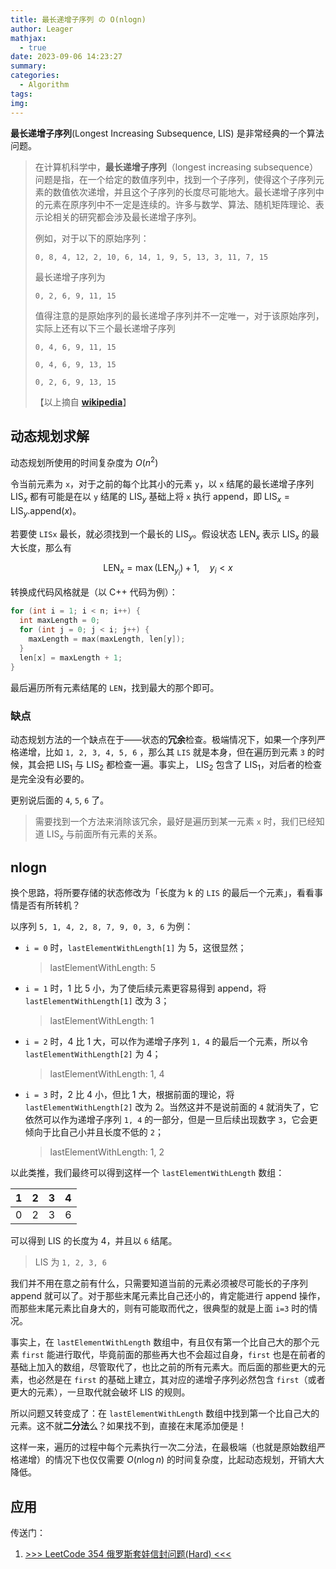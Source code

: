```yaml
---
title: 最长递增子序列 の O(nlogn)
author: Leager
mathjax:
  - true
date: 2023-09-06 14:23:27
summary:
categories:
  - Algorithm
tags:
img:
---
```


**最长递增子序列**(Longest Increasing Subsequence, LIS) 是非常经典的一个算法问题。

<!--more-->

> 在计算机科学中，**最长递增子序列**（longest increasing subsequence）问题是指，在一个给定的数值序列中，找到一个子序列，使得这个子序列元素的数值依次递增，并且这个子序列的长度尽可能地大。最长递增子序列中的元素在原序列中不一定是连续的。许多与数学、算法、随机矩阵理论、表示论相关的研究都会涉及最长递增子序列。
>
> 例如，对于以下的原始序列：
>
> `0, 8, 4, 12, 2, 10, 6, 14, 1, 9, 5, 13, 3, 11, 7, 15`
>
> 最长递增子序列为
>
> `0, 2, 6, 9, 11, 15`
>
> 值得注意的是原始序列的最长递增子序列并不一定唯一，对于该原始序列，实际上还有以下三个最长递增子序列
>
> `0, 4, 6, 9, 11, 15`
>
> `0, 4, 6, 9, 13, 15`
>
> `0, 2, 6, 9, 13, 15`
>
> 【以上摘自 [**wikipedia**](https://zh.wikipedia.org/zh-cn/%E6%9C%80%E9%95%BF%E9%80%92%E5%A2%9E%E5%AD%90%E5%BA%8F%E5%88%97)】

## 动态规划求解

动态规划所使用的时间复杂度为 $O(n^2)$

令当前元素为 `x`，对于之前的每个比其小的元素 `y`，以 `x` 结尾的最长递增子序列 $\text{LIS}_x$ 都有可能是在以 `y` 结尾的 $\text{LIS}_y$ 基础上将 `x` 执行 append，即 $\text{LIS}_x = \text{LIS}_y.\text{append}(x)$。

若要使 `LISx` 最长，就必须找到一个最长的 $\text{LIS}_y$。假设状态 $\text{LEN}_x$ 表示 $\text{LIS}_x$ 的最大长度，那么有

$$
\text{LEN}_x = \max(\text{LEN}_{y_i}) + 1, \quad y_i < x
$$

转换成代码风格就是（以 C++ 代码为例）：

```cpp LIS_dp.cpp
for (int i = 1; i < n; i++) {
  int maxLength = 0;
  for (int j = 0; j < i; j++) {
    maxLength = max(maxLength, len[y]);
  }
  len[x] = maxLength + 1;
}
```

最后遍历所有元素结尾的 `LEN`，找到最大的那个即可。

### 缺点

动态规划方法的一个缺点在于——状态的**冗余**检查。极端情况下，如果一个序列严格递增，比如 `1, 2, 3, 4, 5, 6` ，那么其 `LIS` 就是本身，但在遍历到元素 `3` 的时候，其会把 $\text{LIS}_1$ 与 $\text{LIS}_2$ 都检查一遍。事实上， $\text{LIS}_2$ 包含了 $\text{LIS}_1$，对后者的检查是完全没有必要的。

更别说后面的 `4`, `5`, `6` 了。

> 需要找到一个方法来消除该冗余，最好是遍历到某一元素 `x` 时，我们已经知道 $\text{LIS}_x$ 与前面所有元素的关系。

## nlogn

换个思路，将所要存储的状态修改为「长度为 k 的 `LIS` 的最后一个元素」，看看事情是否有所转机？

以序列 `5, 1, 4, 2, 8, 7, 9, 0, 3, 6` 为例：

- `i = 0` 时，`lastElementWithLength[1]` 为 5，这很显然；

  > lastElementWithLength: 5

- `i = 1` 时，1 比 5 小，为了使后续元素更容易得到 append，将 `lastElementWithLength[1]` 改为 3；

  > lastElementWithLength: 1

- `i = 2` 时，4 比 1 大，可以作为递增子序列 `1, 4` 的最后一个元素，所以令 `lastElementWithLength[2]` 为 4；

  > lastElementWithLength: 1, 4

- `i = 3` 时，2 比 4 小，但比 1 大，根据前面的理论，将 `lastElementWithLength[2]` 改为 2。当然这并不是说前面的 `4` 就消失了，它依然可以作为递增子序列 `1, 4` 的一部分，但是一旦后续出现数字 `3`，它会更倾向于比自己小并且长度不低的 `2`；

  > lastElementWithLength: 1, 2


以此类推，我们最终可以得到这样一个 `lastElementWithLength` 数组：

|   1   |   2   |   3   |   4   |
| :---: | :---: | :---: | :---: |
|   0   |   2   |   3   |   6   |

可以得到 LIS 的长度为 4，并且以 `6` 结尾。

> LIS 为 `1, 2, 3, 6`

我们并不用在意之前有什么，只需要知道当前的元素必须被尽可能长的子序列 append 就可以了。对于那些末尾元素比自己还小的，肯定能进行 append 操作，而那些末尾元素比自身大的，则有可能取而代之，很典型的就是上面 `i=3` 时的情况。

事实上，在 `lastElementWithLength` 数组中，有且仅有第一个比自己大的那个元素 `first` 能进行取代，毕竟前面的那些再大也不会超过自身，`first` 也是在前者的基础上加入的数组，尽管取代了，也比之前的所有元素大。而后面的那些更大的元素，也必然是在 `first` 的基础上建立，其对应的递增子序列必然包含 `first`（或者更大的元素），一旦取代就会破坏 LIS 的规则。

所以问题又转变成了：在 `lastElementWithLength` 数组中找到第一个比自己大的元素。这不就**二分法**么？如果找不到，直接在末尾添加便是！

这样一来，遍历的过程中每个元素执行一次二分法，在最极端（也就是原始数组严格递增）的情况下也仅仅需要 $O(n\log n)$ 的时间复杂度，比起动态规划，开销大大降低。

## 应用

传送门：

1. [>>> LeetCode 354 俄罗斯套娃信封问题(Hard) <<<](https://leetcode.cn/problems/russian-doll-envelopes/)